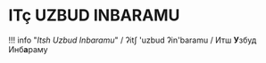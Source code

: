 # <span class="cirth-dwarf-font">ITç UZBUD INBARAMU</span>
<!-- # Itsh Uzbud Inbaramu -->

!!! info "*Itsh Uzbud Inbaramu*"
    / ʔitʃ 'uzbud ʔin'baramu / Итш **У**збуд Инб**а**раму
